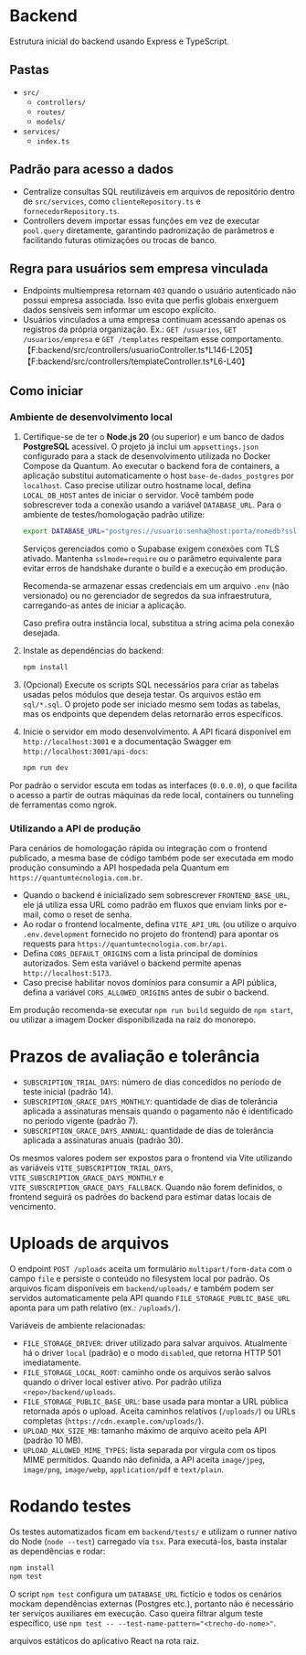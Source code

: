 # Backend

Estrutura inicial do backend usando Express e TypeScript.

## Pastas
- `src/`
  - `controllers/`
  - `routes/`
  - `models/`
- `services/`
  - `index.ts`

## Padrão para acesso a dados

- Centralize consultas SQL reutilizáveis em arquivos de repositório dentro de `src/services`, como `clienteRepository.ts` e `fornecedorRepository.ts`.
- Controllers devem importar essas funções em vez de executar `pool.query` diretamente, garantindo padronização de parâmetros e facilitando futuras otimizações ou trocas de banco.

## Regra para usuários sem empresa vinculada

- Endpoints multiempresa retornam `403` quando o usuário autenticado não possui empresa associada. Isso evita que perfis globais enxerguem dados sensíveis sem informar um escopo explícito.
- Usuários vinculados a uma empresa continuam acessando apenas os registros da própria organização. Ex.: `GET /usuarios`, `GET /usuarios/empresa` e `GET /templates` respeitam esse comportamento. 【F:backend/src/controllers/usuarioController.ts†L146-L205】【F:backend/src/controllers/templateController.ts†L6-L40】

## Como iniciar

### Ambiente de desenvolvimento local

1. Certifique-se de ter o **Node.js 20** (ou superior) e um banco de dados
   **PostgreSQL** acessível. O projeto já inclui um `appsettings.json`
   configurado para a stack de desenvolvimento utilizada no Docker Compose da
   Quantum. Ao executar o backend fora de containers, a aplicação substitui
   automaticamente o host `base-de-dados_postgres` por `localhost`.
   Caso precise utilizar outro hostname local, defina `LOCAL_DB_HOST` antes de
   iniciar o servidor. Você também pode sobrescrever toda a conexão usando a
   variável `DATABASE_URL`. Para o ambiente de testes/homologação padrão
   utilize:

   ```bash
   export DATABASE_URL="postgres://usuario:senha@host:porta/nomedb?sslmode=require"
   ```

   Serviços gerenciados como o Supabase exigem conexões com TLS ativado.
   Mantenha `sslmode=require` ou o parâmetro equivalente para evitar erros
   de handshake durante o build e a execução em produção.

   Recomenda-se armazenar essas credenciais em um arquivo `.env` (não versionado)
   ou no gerenciador de segredos da sua infraestrutura, carregando-as antes de
   iniciar a aplicação.

   Caso prefira outra instância local, substitua a string acima pela conexão
   desejada.

2. Instale as dependências do backend:

   ```bash
   npm install
   ```

3. (Opcional) Execute os scripts SQL necessários para criar as tabelas usadas
   pelos módulos que deseja testar. Os arquivos estão em `sql/*.sql`. O
   projeto pode ser iniciado mesmo sem todas as tabelas, mas os endpoints que
   dependem delas retornarão erros específicos.
4. Inicie o servidor em modo desenvolvimento. A API ficará disponível em
   `http://localhost:3001` e a documentação Swagger em
   `http://localhost:3001/api-docs`:

   ```bash
   npm run dev
   ```

Por padrão o servidor escuta em todas as interfaces (`0.0.0.0`), o que facilita
o acesso a partir de outras máquinas da rede local, containers ou tunneling
de ferramentas como ngrok.

### Utilizando a API de produção

Para cenários de homologação rápida ou integração com o frontend publicado, a
mesma base de código também pode ser executada em modo produção consumindo a
API hospedada pela Quantum em `https://quantumtecnologia.com.br`.

- Quando o backend é inicializado sem sobrescrever `FRONTEND_BASE_URL`, ele já
  utiliza essa URL como padrão em fluxos que enviam links por e-mail, como o
  reset de senha.
- Ao rodar o frontend localmente, defina `VITE_API_URL` (ou utilize o arquivo
  `.env.development` fornecido no projeto do frontend) para apontar os
  requests para `https://quantumtecnologia.com.br/api`.
- Defina `CORS_DEFAULT_ORIGINS` com a lista principal de domínios autorizados. Sem esta variável o backend permite apenas `http://localhost:5173`.
- Caso precise habilitar novos domínios para consumir a API pública, defina a
  variável `CORS_ALLOWED_ORIGINS` antes de subir o backend.

Em produção recomenda-se executar `npm run build` seguido de `npm start`, ou
utilizar a imagem Docker disponibilizada na raiz do monorepo.

# Prazos de avaliação e tolerância

- `SUBSCRIPTION_TRIAL_DAYS`: número de dias concedidos no período de teste
  inicial (padrão 14).
- `SUBSCRIPTION_GRACE_DAYS_MONTHLY`: quantidade de dias de tolerância aplicada
  a assinaturas mensais quando o pagamento não é identificado no período
  vigente (padrão 7).
- `SUBSCRIPTION_GRACE_DAYS_ANNUAL`: quantidade de dias de tolerância aplicada
  a assinaturas anuais (padrão 30).

Os mesmos valores podem ser expostos para o frontend via Vite utilizando as
variáveis `VITE_SUBSCRIPTION_TRIAL_DAYS`,
`VITE_SUBSCRIPTION_GRACE_DAYS_MONTHLY` e
`VITE_SUBSCRIPTION_GRACE_DAYS_FALLBACK`. Quando não forem definidos, o
frontend seguirá os padrões do backend para estimar datas locais de vencimento.

# Uploads de arquivos

O endpoint `POST /uploads` aceita um formulário `multipart/form-data` com o
campo `file` e persiste o conteúdo no filesystem local por padrão. Os arquivos
ficam disponíveis em `backend/uploads/` e também podem ser servidos
automaticamente pela API quando `FILE_STORAGE_PUBLIC_BASE_URL` aponta para um
path relativo (ex.: `/uploads/`).

Variáveis de ambiente relacionadas:

- `FILE_STORAGE_DRIVER`: driver utilizado para salvar arquivos. Atualmente há o
  driver `local` (padrão) e o modo `disabled`, que retorna HTTP 501
  imediatamente.
- `FILE_STORAGE_LOCAL_ROOT`: caminho onde os arquivos serão salvos quando o
  driver local estiver ativo. Por padrão utiliza `<repo>/backend/uploads`.
- `FILE_STORAGE_PUBLIC_BASE_URL`: base usada para montar a URL pública retornada
  após o upload. Aceita caminhos relativos (`/uploads/`) ou URLs completas
  (`https://cdn.example.com/uploads/`).
- `UPLOAD_MAX_SIZE_MB`: tamanho máximo de arquivo aceito pela API (padrão 10
  MB).
- `UPLOAD_ALLOWED_MIME_TYPES`: lista separada por vírgula com os tipos MIME
  permitidos. Quando não definida, a API aceita `image/jpeg`, `image/png`,
  `image/webp`, `application/pdf` e `text/plain`.

# Rodando testes

Os testes automatizados ficam em `backend/tests/` e utilizam o runner nativo do
Node (`node --test`) carregado via `tsx`. Para executá-los, basta instalar as
dependências e rodar:

```bash
npm install
npm test
```

O script `npm test` configura um `DATABASE_URL` fictício e todos os cenários
mockam dependências externas (Postgres etc.), portanto não é necessário
ter serviços auxiliares em execução. Caso queira filtrar algum teste específico,
use `npm test -- --test-name-pattern="<trecho-do-nome>"`.


arquivos estáticos do aplicativo React na rota raiz.
